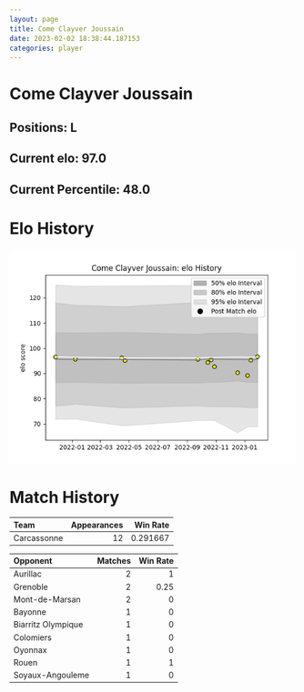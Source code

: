 ```yaml
---  
layout: page  
title: Come Clayver Joussain  
date: 2023-02-02 18:38:44.187153  
categories: player  
---
```

# Come Clayver Joussain

## Positions: L

## Current elo: 97.0

## Current Percentile: 48.0

# Elo History


![elo history](history_ComeClayverJoussain.png)
# Match History


| Team        |   Appearances |   Win Rate |
|:------------|--------------:|-----------:|
| Carcassonne |            12 |   0.291667 |

| Opponent           |   Matches |   Win Rate |
|:-------------------|----------:|-----------:|
| Aurillac           |         2 |       1    |
| Grenoble           |         2 |       0.25 |
| Mont-de-Marsan     |         2 |       0    |
| Bayonne            |         1 |       0    |
| Biarritz Olympique |         1 |       0    |
| Colomiers          |         1 |       0    |
| Oyonnax            |         1 |       0    |
| Rouen              |         1 |       1    |
| Soyaux-Angouleme   |         1 |       0    |